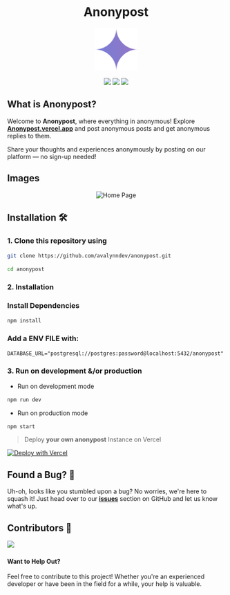 <h1 align="center">
Anonypost
</h1>

<p align="center">
  <a href="" target="_blank">
    <img src="./public/logo.png?raw=true" alt="Logo" width="100"/>
  </a>
</p>

<p align="center">
  <a href="#"><img src="https://img.shields.io/badge/typescript-%23007acc.svg?style=for-the-badge&logo=typescript&logoColor=%23ffffff"/></a>
  <a href="#"><img src="https://img.shields.io/badge/shadcn/UI-%23ffffff.svg?style=for-the-badge&logo=shadcnui&logoColor=black"/></a>
  <a href="#"><img src="https://img.shields.io/badge/nextjs-%2320232a.svg?style=for-the-badge&logo=nextdotjs&logoColor=white"/></a>
</p>

## What is Anonypost?

Welcome to **Anonypost**, where everything in anonymous! Explore **[Anonypost.vercel.app](https://anonypost.vercel.app)** and post anonymous posts and get anonymous replies to them.

Share your thoughts and experiences anonymously by posting on our platform — no sign-up needed!

## Images

<div align="center">
  <img src="https://api.microlink.io/?url=https://anonypost.vercel.app&screenshot=true&meta=false&embed=screenshot.url&type=jpeg&overlay.browser=dark&overlay.background=linear-gradient%28225deg%2C+%23FF057C+0%25%2C+%238D0B93+50%25%2C+%23321575+100%25%29" alt="Home Page" style="max-width: 100%;" >
</div>

## Installation 🛠️

### 1. Clone this repository using

```bash
git clone https://github.com/avalynndev/anonypost.git
```

```bash
cd anonypost
```

### 2. Installation

### Install Dependencies

```bash
npm install
```

### Add a ENV FILE with:
```env
DATABASE_URL="postgresql://postgres:password@localhost:5432/anonypost"
```

### 3. Run on development &/or production

- Run on development mode

```bash
npm run dev
```

- Run on production mode

```bash
npm start
```

> Deploy **your own anonypost** Instance on Vercel

[![Deploy with Vercel](https://vercel.com/button)](https://vercel.com/new/clone?repository-url=https%3A%2F%2Fgithub.com%2Favalynndev%anonypost&project-name=anonypost&repository-name=anonypost)


## Found a Bug? 🐞

Uh-oh, looks like you stumbled upon a bug? No worries, we're here to squash it! Just head over to our [**issues**](https://github.com/avalynndev/anonumu/issues) section on GitHub and let us know what's up.

## Contributors 🤲

<img height="50" src="https://contrib.rocks/image?repo=avalynndev/anonypost" />

#### Want to Help Out?

Feel free to contribute to this project! Whether you're an experienced developer or have been in the field for a while, your help is valuable.